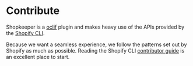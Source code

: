# Contribute

Shopkeeper is a [oclif](https://oclif.io/) plugin and makes heavy use of the APIs provided
by the [Shopify CLI](https://github.com/shopify/cli).

Because we want a seamless experience, we follow the patterns set out by Shopify as much as possible.
Reading the Shopify CLI [contributor guide](https://github.com/Shopify/cli/tree/main/docs) is an excellent
place to start.
